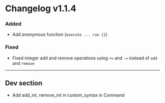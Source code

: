 # Changelog v1.1.4

### Added
- Add anonymous function (`execute ... run {}`)

### Fixed
- Fixed integer add and remove operations using `+=` and `-=` instead of `add` and `remove`
 
---

## Dev section

- Add add_int, remove_int in custom_syntax in Command